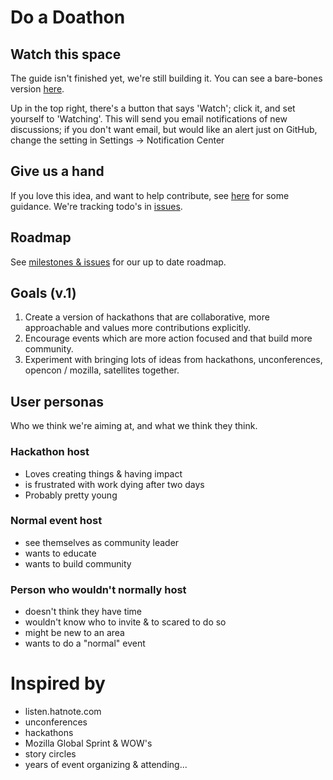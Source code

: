 <!-- Note: This is for talking about the project itself & encouraging contribution. Index.md describes doathons -->

# Do a Doathon

## Watch this space
The guide isn't finished yet, we're still building it. You can see a bare-bones version [here](https://github.com/sparcopen/do-a-doathon/tree/master/guide).

Up in the top right, there's a button that says 'Watch'; click it, and set yourself to 'Watching'. This will send you email notifications of new discussions; if you don't want email, but would like an alert just on GitHub, change the setting in Settings -> Notification Center

## Give us a hand

If you love this idea, and want to help contribute, see [here](https://github.com/sparcopen/do-a-doathon/blob/master/CONTRIBUTING.md) for some guidance. We're tracking todo's in [issues](https://github.com/sparcopen/do-a-doathon/issues).

## Roadmap

See [milestones & issues](https://github.com/sparcopen/do-a-doathon/issues) for our up to date roadmap.

## Goals (v.1)

1. Create a version of hackathons that are collaborative, more approachable and values more contributions explicitly.
2. Encourage events which are more action focused and that build more community.
3. Experiment with bringing lots of ideas from hackathons, unconferences, opencon / mozilla, satellites together.

## User personas

Who we think we're aiming at, and what we think they think.

### Hackathon host

* Loves creating things & having impact
* is frustrated with work dying after two days
* Probably pretty young

### Normal event host

* see themselves as community leader
* wants to educate
* wants to build community

### Person who wouldn't normally host

* doesn't think they have time
* wouldn't know who to invite & to scared to do so
* might be new to an area
* wants to do a "normal" event

# Inspired by

* listen.hatnote.com
* unconferences
* hackathons
* Mozilla Global Sprint & WOW's
* story circles
* years of event organizing & attending...

